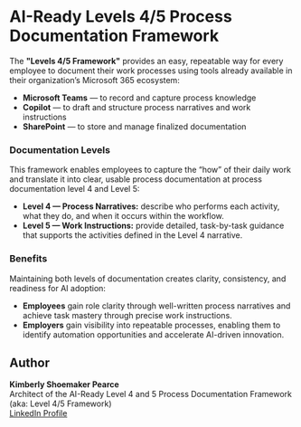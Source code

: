 # AI-Ready Levels 4/5 Process Documentation Framework  

The **"Levels 4/5 Framework"** provides an easy, repeatable way for every employee to document their work processes using tools already available in their organization’s Microsoft 365 ecosystem:  

- **Microsoft Teams** — to record and capture process knowledge  
- **Copilot** — to draft and structure process narratives and work instructions  
- **SharePoint** — to store and manage finalized documentation  

### Documentation Levels
This framework enables employees to capture the “how” of their daily work and translate it into clear, usable process documentation at process documentation level 4 and Level 5:

- **Level 4 — Process Narratives:** describe who performs each activity, what they do, and when it occurs within the workflow.  
- **Level 5 — Work Instructions:** provide detailed, task-by-task guidance that supports the activities defined in the Level 4 narrative.

### Benefits

Maintaining both levels of documentation creates clarity, consistency, and readiness for AI adoption:

- **Employees** gain role clarity through well-written process narratives and achieve task mastery through precise work instructions.  
- **Employers** gain visibility into repeatable processes, enabling them to identify automation opportunities and accelerate AI-driven innovation. 


## Author  
**Kimberly Shoemaker Pearce** <br> 
Architect of the AI-Ready Level 4 and 5 Process Documentation Framework (aka: Level 4/5 Framework)<br>
[LinkedIn Profile](https://www.linkedin.com/in/kimberlydenisepearce/)
